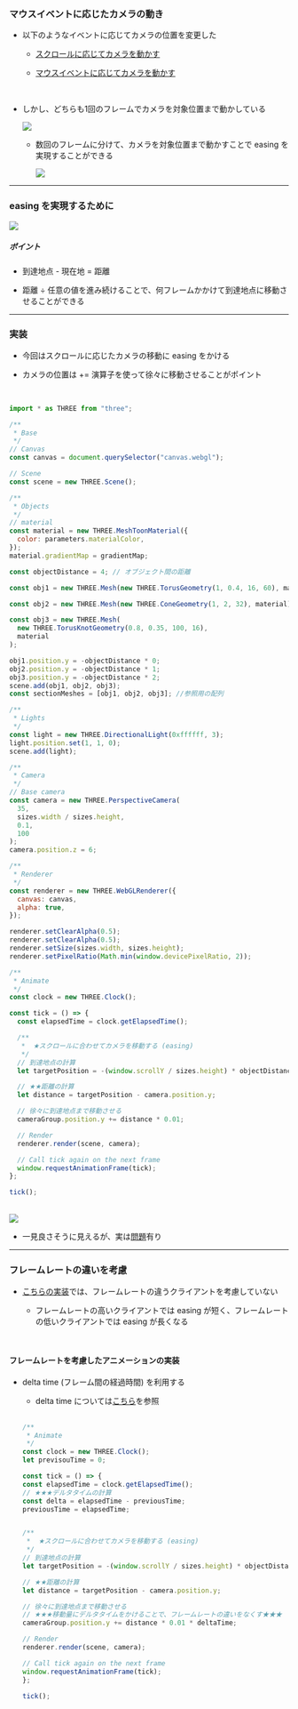 ### マウスイベントに応じたカメラの動き

- 以下のようなイベントに応じてカメラの位置を変更した

    - [スクロールに応じてカメラを動かす](./スクロールに合わせてカメラを移動させる.md)

    - [マウスイベントに応じてカメラを動かす](./複数のイベントに対応してカメラを移動させる.md#マウスの移動に合わせてカメラを移動させる)

<br>

- しかし、どちらも1回のフレームでカメラを対象位置まで動かしている

    <img src="./img/Camera-Easing_1.png" />

    <br>

    - 数回のフレームに分けて、カメラを対象位置まで動かすことで easing を実現することができる

        <img src="./img/Camera-Easing_2.png">

---

### easing を実現するために

<img src="./img/Camera-Easing_3.png" />

<br>

##### ポイント

- 到達地点 - 現在地 = 距離

- 距離 ÷ 任意の値を進み続けることで、何フレームかかけて到達地点に移動させることができる

---

### 実装

- 今回はスクロールに応じたカメラの移動に easing をかける

- カメラの位置は += 演算子を使って徐々に移動させることがポイント

<br>

```js
import * as THREE from "three";

/**
 * Base
 */
// Canvas
const canvas = document.querySelector("canvas.webgl");

// Scene
const scene = new THREE.Scene();

/**
 * Objects
 */
// material
const material = new THREE.MeshToonMaterial({
  color: parameters.materialColor,
});
material.gradientMap = gradientMap;

const objectDistance = 4; // オブジェクト間の距離

const obj1 = new THREE.Mesh(new THREE.TorusGeometry(1, 0.4, 16, 60), material);

const obj2 = new THREE.Mesh(new THREE.ConeGeometry(1, 2, 32), material);

const obj3 = new THREE.Mesh(
  new THREE.TorusKnotGeometry(0.8, 0.35, 100, 16),
  material
);

obj1.position.y = -objectDistance * 0;
obj2.position.y = -objectDistance * 1;
obj3.position.y = -objectDistance * 2;
scene.add(obj1, obj2, obj3);
const sectionMeshes = [obj1, obj2, obj3]; //参照用の配列

/**
 * Lights
 */
const light = new THREE.DirectionalLight(0xffffff, 3);
light.position.set(1, 1, 0);
scene.add(light);

/**
 * Camera
 */
// Base camera
const camera = new THREE.PerspectiveCamera(
  35,
  sizes.width / sizes.height,
  0.1,
  100
);
camera.position.z = 6;

/**
 * Renderer
 */
const renderer = new THREE.WebGLRenderer({
  canvas: canvas,
  alpha: true,
});

renderer.setClearAlpha(0.5);
renderer.setClearAlpha(0.5);
renderer.setSize(sizes.width, sizes.height);
renderer.setPixelRatio(Math.min(window.devicePixelRatio, 2));

/**
 * Animate
 */
const clock = new THREE.Clock();

const tick = () => {
  const elapsedTime = clock.getElapsedTime();

  /**
   *  ★スクロールに合わせてカメラを移動する (easing)
   */
  // 到達地点の計算
  let targetPosition = -(window.scrollY / sizes.height) * objectDistance;

  // ★★距離の計算
  let distance = targetPosition - camera.position.y;

  // 徐々に到達地点まで移動させる
  cameraGroup.position.y += distance * 0.01; 

  // Render
  renderer.render(scene, camera);

  // Call tick again on the next frame
  window.requestAnimationFrame(tick);
};

tick();
```

<br>

<img src="./img/Camera-Easing_4.gif" />

<br>

- 一見良さそうに見えるが、実は[問題](#フレームレートの違いを考慮)有り

---

### フレームレートの違いを考慮

- [こちらの実装](#実装)では、フレームレートの違うクライアントを考慮していない

    - フレームレートの高いクライアントでは easing が短く、フレームレートの低いクライアントでは easing が長くなる

<br>

#### フレームレートを考慮したアニメーションの実装

- delta time (フレーム間の経過時間) を利用する

    - delta time については[こちら](../../chap1/05/Animation.md#異なる-fps-デバイス間でも同じようなアニメーションを実装する)を参照


    <br>

    ```js
    /**
     * Animate
     */
    const clock = new THREE.Clock();
    let previsouTime = 0;

    const tick = () => {
    const elapsedTime = clock.getElapsedTime();
    // ★★★デルタタイムの計算
    const delta = elapsedTime - previousTime;
    previousTime = elapsedTime;


    /**
     *  ★スクロールに合わせてカメラを移動する (easing)
     */
    // 到達地点の計算
    let targetPosition = -(window.scrollY / sizes.height) * objectDistance;

    // ★★距離の計算
    let distance = targetPosition - camera.position.y;

    // 徐々に到達地点まで移動させる
    // ★★★移動量にデルタタイムをかけることで、フレームレートの違いをなくす★★★
    cameraGroup.position.y += distance * 0.01 * deltaTime; 

    // Render
    renderer.render(scene, camera);

    // Call tick again on the next frame
    window.requestAnimationFrame(tick);
    };

    tick();
    ```